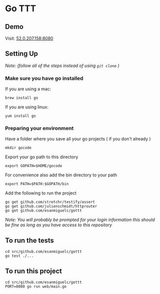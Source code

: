 # Go TTT

## Demo
Visit: [52.0.207.158:8080](http://52.0.207.158:8080)
    
## Setting Up
*Note: (follow all of the steps instead of using `git clone` )*
### Make sure you have go installed

If you are using a mac:

    brew install go 
    
If you are using linux:

    yum install go
    
### Preparing your environment

Have a folder where you save all your go projects ( if you don't already )

    mkdir gocode
    
Export your go path to this directory

    export GOPATH=$HOME/gocode

For convenience also add the bin directory to your path

    export PATH=$PATH:$GOPATH/bin
    
Add the following to run the project

    go get github.com/stretchr/testify/assert
    go get github.com/julienschmidt/httprouter
    go get github.com/esanmiguelc/gottt
    
*Note: You will probably be prompted for your login information this should be fine as long as you have access to this repository*
    
    
## To run the tests
    
    cd src/github.com/esanmiguelc/gottt
    go test ./...
    
## To run this project

    cd src/github.com/esanmiguelc/gottt
    PORT=8080 go run web/main.go
    
